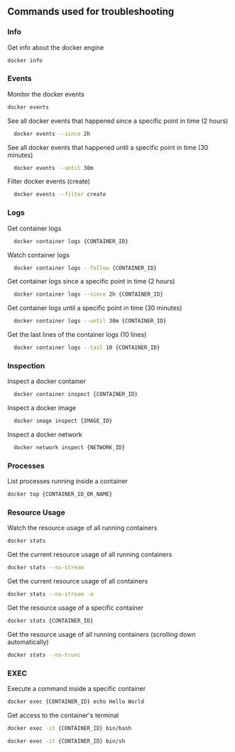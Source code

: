 ## Commands used for troubleshooting

### Info
Get info about the docker engine
```sh
docker info
```

### Events
Monitor the docker events
```sh
docker events
```

See all docker events that happened since a specific point in time (2 hours)
```sh
  docker events --since 2h
```

See all docker events that happened until a specific point in time (30 minutes)
```sh
  docker events --until 30m
```

Filter docker events (create)
```sh
  docker events --filter create
```

### Logs
Get container logs
```sh
  docker container logs {CONTAINER_ID}
```

Watch container logs
```sh
  docker container logs --follow {CONTAINER_ID}
```

Get container logs since a specific point in time (2 hours)
```sh
  docker container logs --since 2h {CONTAINER_ID}
```

Get container logs until a specific point in time (30 minutes)
```sh
  docker container logs --until 30m {CONTAINER_ID}
```

Get the last lines of the container logs (10 lines)
```sh
  docker container logs --tail 10 {CONTAINER_ID}
```

### Inspection
Inspect a docker container
```sh
  docker container inspect {CONTAINER_ID}
```

Inspect a docker image
```sh
  docker image inspect {IMAGE_ID}
```

Inspect a docker network
```sh
  docker network inspect {NETWORK_ID}
```

### Processes
List processes running inside a container
```sh
docker top {CONTAINER_ID_OR_NAME}
```

### Resource Usage
Watch the resource usage of all running containers
```sh
docker stats
```

Get the current resource usage of all running containers
```sh
docker stats --no-stream
```

Get the current resource usage of all containers
```sh
docker stats --no-stream -a
```

Get the resource usage of a specific container
```sh
docker stats {CONTAINER_ID}
```

Get the resource usage of all running containers (scrolling down automatically)
```sh
docker stats --no-trunc
```

### EXEC
Execute a command inside a specific container
```sh
docker exec {CONTAINER_ID} echo Hello World
```

Get access to the container's terminal
```sh
docker exec -it {CONTAINER_ID} bin/bash

docker exec -it {CONTAINER_ID} bin/sh
```